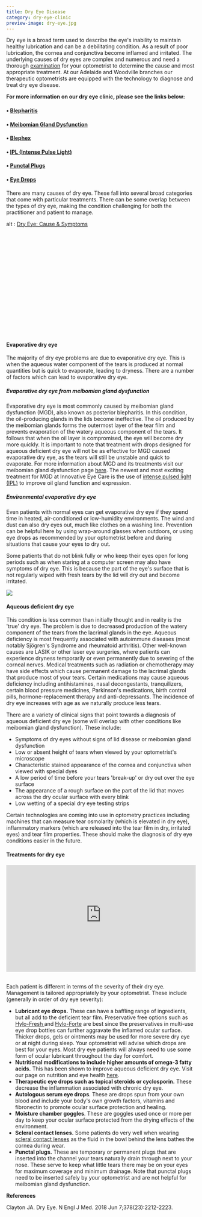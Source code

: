```yaml
---
title: Dry Eye Disease
category: dry-eye-clinic
preview-image: dry-eye.jpg
---
```

<div class="employee-heading">
<p><p>Dry eye is a broad term used to describe the eye's inability to maintain healthy lubrication and can be a debilitating condition. As a result of poor lubrication, the cornea and conjunctiva become inflamed and irritated. The underlying causes of dry eyes are complex and numerous and need a thorough <a href="/what-we-do/eye-exam">examination</a> for your optometrist to determine the cause and most appropriate treatment. At our Adelaide and Woodville branches our therapeutic optometrists are equipped with the technology to diagnose and treat dry eye disease. </p>
<p><b>For more information on our dry eye clinic, please see the links below:</b></p>
<h4>• <a href="/what-we-do/blepharitis">Blepharitis</a></h4>
<h4>• <a href="/what-we-do/meibomian-gland-dysfunction">Meibomian Gland Dysfunction</a></h4>
<h4>• <a href="/what-we-do/blephex">Blephex</a></h4>
<h4>• <a href="/what-we-do/ipl">IPL (Intense Pulse Light)</a></h4>
<h4>• <a href="/what-we-do/punctal-plugs">Punctal Plugs</a></h4>
<h4>• <a href="/what-we-do/eye-drops">Eye Drops</a></h4></p>
</div>

There are many causes of dry eye. These fall into several broad categories that come with particular treatments. There can be some overlap between the types of dry eye, making the condition challenging for both the practitioner and patient to manage.

<div class="myWrapper" style="position: relative; padding-bottom: 56.25%; height: 0;"><!--\\\\\[if IE]><iframe frameborder="0" type="text/html" src="https://2689-2347.captiv8online.com/animations/embed/one/dry-eye-cause-symptoms?player_width=100%&player_height=100%&site_company_language=34&autostart=false" width="100%" height="100%" style="position:absolute;top:0;left:0;width:100%;height:100%;"></iframe><!\\\\\[endif]--><!--\\\\\[if !IE]> <--><object data="https://2689-2347.captiv8online.com/animations/embed/one/dry-eye-cause-symptoms?player_width=100%&player_height=100%&site_company_language=34&autostart=false" type="text/html" width="100%" height="100%" style="position:absolute;top:0;left:0;width:100%;height:100%;">  alt : <a href="https://2689-2347.captiv8online.com/animations/embed/one/dry-eye-cause-symptoms?player_width=100%&player_height=100%&site_company_language=34&autostart=false">Dry Eye: Cause & Symptoms</a></object><!--> <!\\\\\[endif]--></div>

<br>

#### Evaporative dry eye

The majority of dry eye problems are due to evaporative dry eye. This is when the aqueous water component of the tears is produced at normal quantities but is quick to evaporate, leading to dryness. There are a number of factors which can lead to evaporative dry eye.

##### Evaporative dry eye from meibomian gland dysfunction

Evaporative dry eye is most commonly caused by meibomian gland dysfunction (MGD), also known as posterior blepharitis. In this condition, the oil-producing glands in the lids become ineffective. The oil produced by the meibomian glands forms the outermost layer of the tear film and prevents evaporation of the watery aqueous component of the tears. It follows that when the oil layer is compromised, the eye will become dry more quickly. It is important to note that treatment with drops designed for aqueous deficient dry eye will not be as effective for MGD caused evaporative dry eye, as the tears will still be unstable and quick to evaporate. For more information about MGD and its treatments visit our meibomian gland dysfunction page [here](/what-we-do/meibomian-gland-dysfunction). The newest and most exciting treatment for MGD at Innovative Eye Care is the use of [intense pulsed light (IPL)](/what-we-do/ipl) to improve oil gland function and expression.

##### Environmental evaporative dry eye

Even patients with normal eyes can get evaporative dry eye if they spend time in heated, air-conditioned or low-humidity environments. The wind and dust can also dry eyes out, much like clothes on a washing line. Prevention can be helpful here by using wrap-around glasses when outdoors, or using eye drops as recommended by your optometrist before and during situations that cause your eyes to dry out. 

Some patients that do not blink fully or who keep their eyes open for long periods such as when staring at a computer screen may also have symptoms of dry eye. This is because the part of the eye's surface that is not regularly wiped with fresh tears by the lid will dry out and become irritated.

![](/uploads/dry-eye-disease-1.jpeg)

#### Aqueous deficient dry eye

This condition is less common than initially thought and in reality is the 'true' dry eye. The problem is due to decreased production of the watery component of the tears from the lacrimal glands in the eye. Aqueous deficiency is most frequently associated with autoimmune diseases (most notably Sjögren's Syndrome and rheumatoid arthritis). Other well-known causes are LASIK or other laser eye surgeries, where patients can experience dryness temporarily or even permanently due to severing of the corneal nerves. Medical treatments such as radiation or chemotherapy may have side effects which cause permanent damage to the lacrimal glands that produce most of your tears. Certain medications may cause aqueous deficiency including antihistamines, nasal decongestants, tranquilizers, certain blood pressure medicines, Parkinson's medications, birth control pills, hormone-replacement therapy and anti-depressants. The incidence of dry eye increases with age as we naturally produce less tears. 

There are a variety of clinical signs that point towards a diagnosis of aqueous deficient dry eye (some will overlap with other conditions like meibomian gland dysfunction). These include:

* Symptoms of dry eyes without signs of lid disease or meibomian gland dysfunction
* Low or absent height of tears when viewed by your optometrist's microscope
* Characteristic stained appearance of the cornea and conjunctiva when viewed with special dyes
* A low period of time before your tears 'break-up' or dry out over the eye surface
* The appearance of a rough surface on the part of the lid that moves across the dry ocular surface with every blink
* Low wetting of a special dry eye testing strips

Certain technologies are coming into use in optometry practices including machines that can measure tear osmolarity (which is elevated in dry eye), inflammatory markers (which are released into the tear film in dry, irritated eyes) and tear film properties. These should make the diagnosis of dry eye conditions easier in the future.

#### Treatments for dry eye

<div class="myWrapper" style="position: relative; padding-bottom: 56.25%; height: 0;"><iframe frameborder="0" type="text/html" src="https://2689-2347.captiv8online.com/animations/embed/one/dry-eyes?player_width=100%&player_height=100%&site_company_language=34&autostart=false" width="100%" height="100%" style="position:absolute;top:0;left:0;width:100%;height:100%;"></iframe></div>

<br>

Each patient is different in terms of the severity of their dry eye. Management is tailored appropriately by your optometrist. These include (generally in order of dry eye severity):

* <b>Lubricant eye drops.</b> These can have a baffling range of ingredients, but all add to the deficient tear film. Preservative free options such as [Hylo-Fresh ](http://eyesolutions.com.au/collections/dry-eye-treatments/products/hylo-fresh)and [Hylo-Forte](http://eyesolutions.com.au/collections/dry-eye-treatments/products/hylo-forte) are best since the preservatives in multi-use eye drop bottles can further aggravate the inflamed ocular surface. Thicker drops, gels or ointments may be used for more severe dry eye or at night during sleep. Your optometrist will advise which drops are best for your eyes. Most dry eye patients will always need to use some form of ocular lubricant throughout the day for comfort.
* <b>Nutritional modifications to include higher amounts of omega-3 fatty acids.</b> This has been shown to improve aqueous deficient dry eye. Visit our page on nutrition and eye health [here](/patient-resources/nutrition-and-supplements-for-age-related-macular-degeneration).
* <b>Therapeutic eye drops such as topical steroids or cyclosporin.</b> These decrease the inflammation associated with chronic dry eye.
* <b>Autologous serum eye drops</b>. These are drops spun from your own blood and include your body's own growth factors, vitamins and fibronectin to promote ocular surface protection and healing.
* <b>Moisture chamber goggles</b>. These are goggles used once or more per day to keep your ocular surface protected from the drying effects of the environment.
* <b>Scleral contact lenses.</b> Some patients do very well when wearing [scleral contact lenses](/what-we-do/scleral-contact-lenses) as the fluid in the bowl behind the lens bathes the cornea during wear.
* <b>Punctal plugs.</b> These are temporary or permanent plugs that are inserted into the channel your tears naturally drain through next to your nose. These serve to keep what little tears there may be on your eyes for maximum coverage and minimum drainage. Note that punctal plugs need to be inserted safely by your optometrist and are not helpful for meibomian gland dysfunction.

<b>References</b>

Clayton JA. Dry Eye. N Engl J Med. 2018 Jun 7;378(23):2212-2223.
